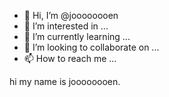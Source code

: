- 👋 Hi, I’m @joooooooen
- 👀 I’m interested in ...
- 🌱 I’m currently learning ...
- 💞️ I’m looking to collaborate on ...
- 📫 How to reach me ...

<!---
joooooooen/joooooooen is a ✨ special ✨ repository because its `README.md` (this file) appears on your GitHub profile.
You can click the Preview link to take a look at your changes.
--->hi my name is joooooooen.

